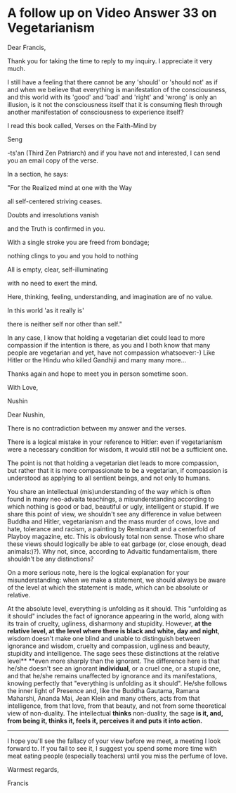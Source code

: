 # A follow up on Video Answer 33 on Vegetarianism

Dear Francis,

Thank you for taking the time to reply to my inquiry. I appreciate it very much.

I still have a feeling that there cannot be any 'should' or 'should not' as if and when we believe that everything is manifestation of the consciousness, and this world with its 'good' and 'bad' and&nbsp;'right' and 'wrong' is only an illusion,&nbsp;is it not the consciousness itself that it is consuming flesh through another manifestation of consciousness to experience itself?

I read this book called, Verses on the Faith-Mind by&nbsp;

Seng

-ts'an (Third Zen Patriarch) and if you have not and interested, I can send you an email copy of the verse.

In a section, he says:

&quot;For the Realized mind at one with the Way

all self-centered striving ceases.

Doubts and irresolutions vanish

and the Truth is confirmed in you.

With a single stroke you are freed from bondage;

nothing clings to you and you hold to nothing

All is empty, clear, self-illuminating

with no need to exert the mind.

Here, thinking, feeling, understanding, and imagination are of no value.

In this world 'as it really is'

there is neither self nor other than self.&quot;

In any case, I know that holding a vegetarian diet could lead to more compassion if the intention is there, as you and I both know that many people are vegetarian and yet, have not compassion whatsoever:-) Like Hitler or the Hindu who killed Gandhiji and many many more...

Thanks again and hope to&nbsp;meet&nbsp;you in person&nbsp;sometime soon.

With Love,

Nushin

Dear Nushin,

There is no contradiction between my answer and the verses.

There is a logical mistake in your reference to Hitler: even if vegetarianism were a necessary condition for wisdom, it would still not be a sufficient one.

The point is not that holding a vegetarian diet leads to more compassion, but rather that it is more compassionate to be a vegetarian, if compassion is understood as applying to all sentient beings, and not only to humans.

You share an intellectual (mis)understanding of the way which is often found in many neo-advaita teachings, a misunderstanding according to which nothing is good or bad, beautiful or ugly, intelligent or stupid. If we share this point of view, we shouldn't see any difference in value between Buddha and Hitler, vegetarianism and the mass murder of cows, love and hate, tolerance and racism, a painting by Rembrandt and a centerfold of Playboy magazine, etc. This is obviously total non sense. Those who share these views should logically be able to eat garbage (or, close enough, dead animals:)?). Why not, since, according to Advaitic&nbsp;fundamentalism, there shouldn't be any distinctions?&nbsp;

On a more serious note, here is the logical explanation for your misunderstanding: when we make a statement, we should always be aware of the level at which the statement is made, which can be absolute or relative.&nbsp;

At the absolute level, everything is unfolding as it should. This &quot;unfolding as it should&quot; includes the fact of ignorance appearing in the world, along with its train of cruelty, ugliness, disharmony and stupidity. However,&nbsp;**at the relative level, at the level where there is black and white, day and night**, wisdom doesn't make one blind and unable to distinguish between ignorance and wisdom, cruelty and compassion, ugliness and beauty, stupidity and intelligence. The sage sees these distinctions&nbsp;at the relative level**&nbsp;**even more sharply than the ignorant. The difference here is that he/she doesn't see an ignorant&nbsp;**individual**, or a cruel one, or a stupid one, and that he/she remains unaffected by ignorance and its manifestations, knowing perfectly that &quot;everything is unfolding as it should&quot;. He/she follows the inner light of Presence and, like the Buddha Gautama, Ramana Maharshi, Ananda Mai, Jean Klein and many others, acts from that intelligence, from that love, from that beauty, and not from some theoretical view of non-duality. The intellectual&nbsp;**thinks**&nbsp;non-duality, the sage&nbsp;**is it, and, from being it, thinks it, feels it, perceives it and puts it into action.**

 **** 

I hope you'll see the fallacy of your view before we meet, a meeting I look forward to. If you fail to see it, I suggest you spend some more time with meat eating people (especially teachers) until you miss the perfume of love.

Warmest regards,

Francis

